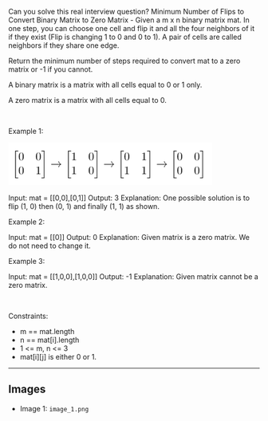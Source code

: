 Can you solve this real interview question? Minimum Number of Flips to Convert Binary Matrix to Zero Matrix - Given a m x n binary matrix mat. In one step, you can choose one cell and flip it and all the four neighbors of it if they exist (Flip is changing 1 to 0 and 0 to 1). A pair of cells are called neighbors if they share one edge.

Return the minimum number of steps required to convert mat to a zero matrix or -1 if you cannot.

A binary matrix is a matrix with all cells equal to 0 or 1 only.

A zero matrix is a matrix with all cells equal to 0.

 

Example 1:

![Example 1](./image_1.png)


Input: mat = [[0,0],[0,1]]
Output: 3
Explanation: One possible solution is to flip (1, 0) then (0, 1) and finally (1, 1) as shown.


Example 2:


Input: mat = [[0]]
Output: 0
Explanation: Given matrix is a zero matrix. We do not need to change it.


Example 3:


Input: mat = [[1,0,0],[1,0,0]]
Output: -1
Explanation: Given matrix cannot be a zero matrix.


 

Constraints:

 * m == mat.length
 * n == mat[i].length
 * 1 <= m, n <= 3
 * mat[i][j] is either 0 or 1.

---

## Images

- Image 1: `image_1.png`

